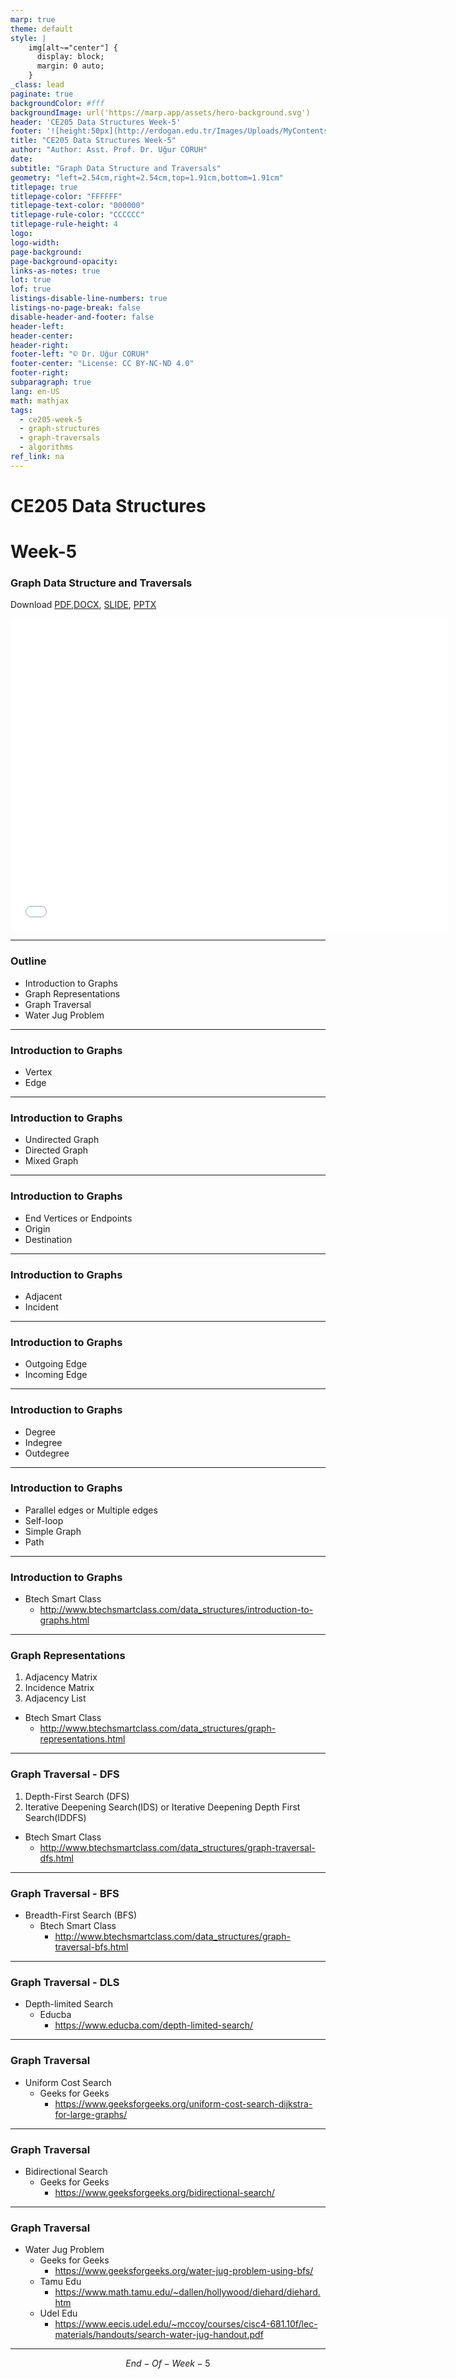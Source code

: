 ```yaml
---
marp: true
theme: default
style: |
    img[alt~="center"] {
      display: block;
      margin: 0 auto;
    }
_class: lead
paginate: true
backgroundColor: #fff
backgroundImage: url('https://marp.app/assets/hero-background.svg')
header: 'CE205 Data Structures Week-5'
footer: '![height:50px](http://erdogan.edu.tr/Images/Uploads/MyContents/L_379-20170718142719217230.jpg) RTEU CE205 Week-5'
title: "CE205 Data Structures Week-5"
author: "Author: Asst. Prof. Dr. Uğur CORUH"
date:
subtitle: "Graph Data Structure and Traversals"
geometry: "left=2.54cm,right=2.54cm,top=1.91cm,bottom=1.91cm"
titlepage: true
titlepage-color: "FFFFFF"
titlepage-text-color: "000000"
titlepage-rule-color: "CCCCCC"
titlepage-rule-height: 4
logo:
logo-width:
page-background:
page-background-opacity:
links-as-notes: true
lot: true
lof: true
listings-disable-line-numbers: true
listings-no-page-break: false
disable-header-and-footer: false
header-left:
header-center:
header-right:
footer-left: "© Dr. Uğur CORUH"
footer-center: "License: CC BY-NC-ND 4.0"
footer-right:
subparagraph: true
lang: en-US 
math: mathjax
tags:
  - ce205-week-5
  - graph-structures
  - graph-traversals
  - algorithms
ref_link: na
---
```


<!-- _backgroundColor: aquq -->

<!-- _color: orange -->

<!-- paginate: false -->

# CE205 Data Structures

# Week-5

### Graph Data Structure and Traversals

Download [PDF](pandoc_ce205-week-5-graph-structures.tr_doc.pdf),[DOCX](pandoc_ce205-week-5-graph-structures.tr_word.docx), [SLIDE](ce205-week-5-graph-structures.tr_slide.pdf), [PPTX](ce205-week-5-graph-structures.tr_slide.pptx)


<iframe width=700, height=500 frameBorder=0 src="../ce205-week-5-graph-structures.tr_slide.html"></iframe>

---

<!-- paginate: true -->

### Outline

- Introduction to Graphs
- Graph Representations
- Graph Traversal
- Water Jug Problem

---

### Introduction to Graphs

- Vertex
- Edge

---

### Introduction to Graphs

- Undirected Graph
- Directed Graph
- Mixed Graph

---

### Introduction to Graphs

- End Vertices or Endpoints
- Origin
- Destination

---

### Introduction to Graphs

- Adjacent
- Incident

---

### Introduction to Graphs

- Outgoing Edge
- Incoming Edge

---

### Introduction to Graphs

- Degree
- Indegree
- Outdegree

---

### Introduction to Graphs

- Parallel edges or Multiple edges
- Self-loop
- Simple Graph
- Path

---

### Introduction to Graphs

- Btech Smart Class
  - http://www.btechsmartclass.com/data_structures/introduction-to-graphs.html

---

### Graph Representations

1. Adjacency Matrix
2. Incidence Matrix
3. Adjacency List

- Btech Smart Class
  - http://www.btechsmartclass.com/data_structures/graph-representations.html

--- 

### Graph Traversal - DFS

1. Depth-First Search (DFS)
2. Iterative Deepening Search(IDS) or Iterative Deepening Depth First Search(IDDFS)

- Btech Smart Class
  - http://www.btechsmartclass.com/data_structures/graph-traversal-dfs.html

--- 

### Graph Traversal - BFS

- Breadth-First Search (BFS)
  - Btech Smart Class
    - http://www.btechsmartclass.com/data_structures/graph-traversal-bfs.html

--- 

### Graph Traversal - DLS

- Depth-limited Search
  - Educba
    - https://www.educba.com/depth-limited-search/ 

---

### Graph Traversal

- Uniform Cost Search
  - Geeks for Geeks
    - https://www.geeksforgeeks.org/uniform-cost-search-dijkstra-for-large-graphs/

---

### Graph Traversal

- Bidirectional Search
  - Geeks for Geeks
    - https://www.geeksforgeeks.org/bidirectional-search/


---

### Graph Traversal

- Water Jug Problem
  - Geeks for Geeks
    - https://www.geeksforgeeks.org/water-jug-problem-using-bfs/ 
  - Tamu Edu
    - https://www.math.tamu.edu/~dallen/hollywood/diehard/diehard.htm
  - Udel Edu
    - https://www.eecis.udel.edu/~mccoy/courses/cisc4-681.10f/lec-materials/handouts/search-water-jug-handout.pdf
  
---

$$
End-Of-Week-5
$$